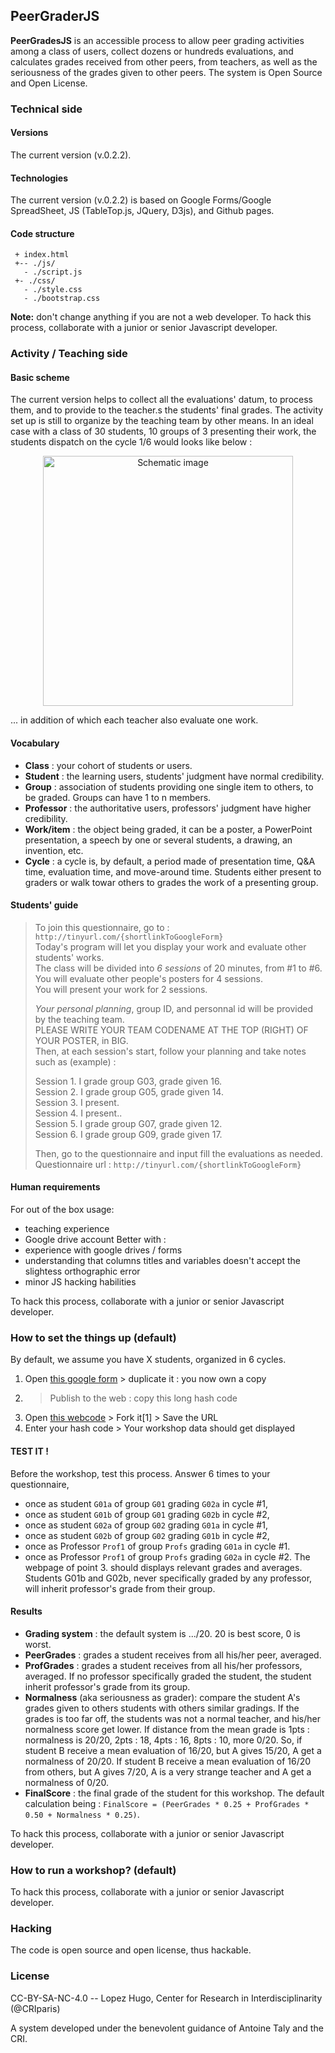 PeerGraderJS
------------
**PeerGradesJS** is an accessible process to allow peer grading activities among a class of users, collect dozens or hundreds evaluations, and calculates grades received from other peers, from teachers, as well as the seriousness of the grades given to other peers. The system is Open Source and Open License.

### Technical side
#### Versions
The current version (v.0.2.2).

#### Technologies
The current version (v.0.2.2) is based on Google Forms/Google SpreadSheet, JS (TableTop.js, JQuery, D3js), and Github pages.

#### Code structure
```
 + index.html
 +-- ./js/
   - ./script.js
 +- ./css/
   - ./style.css
   - ./bootstrap.css
```

**Note:** don't change anything if you are not a web developer. 
To hack this process, collaborate with a junior or senior Javascript developer.


### Activity / Teaching side
#### Basic scheme
The current version helps to collect all the evaluations' datum, to process them, and to provide to the teacher.s the students' final grades. The activity set up is still to organize by the teaching team by other means. In an ideal case with a class of 30 students, 10 groups of 3 presenting their work, the students dispatch on the cycle 1/6 would looks like below : 
<p align="center">
  <img width="400px" src="https://github.com/CyberCRI/PeerGradersJS/blob/master/img/PeerGraderJS-Class10-ani-900px-legend.gif?raw=true" alt="Schematic image"/>
</p>

... in addition of which each teacher also evaluate one work.

#### Vocabulary
* **Class** : your cohort of students or users.
* **Student** : the learning users, students' judgment have normal credibility.
* **Group** : association of students providing one single item to others, to be graded. Groups can have 1 to n members.
* **Professor** : the authoritative users, professors' judgment have higher credibility.
* **Work/item** : the object being graded, it can be a poster, a PowerPoint presentation, a speech by one or several students, a drawing, an invention, etc.
* **Cycle** : a cycle is, by default, a period made of presentation time, Q&A time, evaluation time, and move-around time. Students either present to graders or walk towar others to grades the work of a presenting group.

#### Students' guide

> To join this questionnaire, go to : ```http://tinyurl.com/{shortlinkToGoogleForm}```<br>
> Today's program will let you display your work and evaluate other students' works.<br>
> The class will be divided into *6 sessions* of 20 minutes, from #1 to #6.<br>
> You will evaluate other people's posters for 4 sessions.<br>
> You will present your work for 2 sessions.
> 
> *Your personal planning*, group ID, and personnal id will be provided by the teaching team.<br>
> PLEASE WRITE YOUR TEAM CODENAME AT THE TOP (RIGHT) OF YOUR POSTER, in BIG.<br>
> Then, at each session's start, follow your planning and take notes such as (example) :
> 
> Session 1. I grade group G03, grade given 16.<br>
> Session 2. I grade group G05, grade given 14.<br>
> Session 3. I present.<br>
> Session 4. I present..<br>
> Session 5. I grade group G07, grade given 12.<br>
> Session 6. I grade group G09, grade given 17.
> 
> Then, go to the questionnaire and input fill the evaluations as needed.<br>
> Questionnaire url :  ```http://tinyurl.com/{shortlinkToGoogleForm}```


#### Human requirements
For out of the box usage:
* teaching experience
* Google drive account
Better with :
* experience with google drives / forms
* understanding that columns titles and variables doesn't accept the slightess orthographic error
* minor JS hacking habilities

To hack this process, collaborate with a junior or senior Javascript developer.

### How to set the things up (default)
By default, we assume you have X students, organized in 6 cycles.

1. Open [this google form](http://tinyurl.com/biomedpeers ) > duplicate it : you now own a copy
2. > Publish to the web : copy this long hash code
3. Open [this webcode](https://cybercri.github.io/PeerGradersJS/) > Fork it[1] > Save the URL
4. Enter your hash code > Your workshop data should get displayed



#### TEST IT !
Before the workshop, test this process. Answer 6 times to your questionnaire,
* once as student `G01a` of group `G01` grading `G02a` in cycle #1,
* once as student `G01b` of group `G01` grading `G02b` in cycle #2,
* once as student `G02a` of group `G02` grading `G01a` in cycle #1,
* once as student `G02b` of group `G02` grading `G01b` in cycle #2,
* once as Professor `Prof1` of group `Profs` grading `G01a` in cycle #1.
* once as Professor `Prof1` of group `Profs` grading `G02a` in cycle #2.
 The webpage of point 3. should displays relevant grades and averages.
 Students G01b and G02b, never specifically graded by any professor, will inherit professor's grade from their group.

#### Results
* **Grading system** : the default system is .../20. 20 is best score, 0 is worst.
* **PeerGrades** : grades a student receives from all his/her peer, averaged.
* **ProfGrades** : grades a student receives from all his/her professors, averaged. If no professor specifically graded the student, the student inherit professor's grade from its group.
* **Normalness** (aka seriousness as grader): compare the student A's grades given to others students with others similar gradings. If the grades is too far off, the students was not a normal teacher, and his/her normalness score get lower. If distance from the mean grade is 1pts : normalness is 20/20, 2pts : 18, 4pts : 16, 8pts : 10, more 0/20. So, if student B receive a mean evaluation of 16/20, but A gives 15/20, A get a normalness of 20/20. If student B receive a mean evaluation of 16/20 from others, but A gives 7/20, A is a very strange teacher and A get a normalness of 0/20.
* **FinalScore** : the final grade of the student for this workshop. The default calculation being : `FinalScore = (PeerGrades * 0.25 + ProfGrades * 0.50 + Normalness * 0.25)`.

To hack this process, collaborate with a junior or senior Javascript developer.

### How to run a workshop? (default)

To hack this process, collaborate with a junior or senior Javascript developer.

### Hacking
The code is open source and open license, thus hackable.

### License
CC-BY-SA-NC-4.0 -- Lopez Hugo, Center for Research in Interdisciplinarity (@CRIparis)

A system developed under the benevolent guidance of Antoine Taly and the CRI.

<!-- 
A [Pen](http://codepen.io/hugolpz/pen/BpLPQb) by [Lopez Hugo](http://codepen.io/hugolpz) on [CodePen](http://codepen.io/).
[License](http://codepen.io/hugolpz/pen/BpLPQb/license). -->
